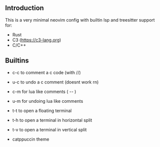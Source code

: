 ## Introduction
This is a very minimal neovim config with builtin lsp and treesitter support for:

- Rust
- C3 (https://c3-lang.org)
- C/C++

## Builtins
- c-c to comment a c code (with //)
- u-c to undo a c comment (doesnt work rn)
- c-m for lua like comments ( -- )
- u-m for undoing lua like comments

- t-t to open a floating terminal
- t-h to open a terminal in horizontal split
- t-v to open a terminal in vertical split

- catppuccin theme
